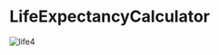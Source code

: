 # LifeExpectancyCalculator
![life4](https://user-images.githubusercontent.com/21178248/28226791-648dc54c-68a5-11e7-95cf-9ac7d3466e97.png)
